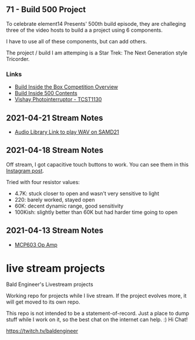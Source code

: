 ## 71 - Build 500 Project

To celebrate element14 Presents' 500th build episode, they are challeging three of the video hosts to build a a project using 6 components.

I have to use all of these components, but can add others.

The project / build I am attemping is a Star Trek: The Next Generation style Tricorder. 


### Links 
* [Build Inside the Box Competition Overview](https://www.element14.com/community/docs/DOC-96290/l/build-inside-the-box-500?ICID=baldengineer)
* [Build Inside 500 Contents](https://www.element14.com/community/docs/DOC-96361/l/build-inside-the-box-whats-in-the-box-member-challenge?ICID=baldengineer)
* [Vishay Photointerruptor - TCST1130](https://www.vishay.com/docs/83764/tcst1103.pdf) 

## 2021-04-21 Stream Notes
* [Audio Library Link to play WAV on SAMD21](https://github.com/BriscoeTech/SamdAudio)

## 2021-04-18 Stream Notes
Off stream, I got capacitive touch buttons to work. You can see them in this [Instagram post](https://www.instagram.com/p/CNtmSBfjlO5/?utm_source=ig_web_copy_link).

Tried with four resistor values:
* 4.7K: stuck closer to open and wasn't very sensitive to light
* 220: barely worked, stayed open
* 60K: decent dynamic range, good sensitivity
* 100Kish: slightly better than 60K but had harder time going to open

## 2021-04-13 Stream Notes
* [MCP603 Op Amp](https://www.microchip.com/wwwproducts/en/MCP603)

# live stream projects
 Bald Engineer's Livestream projects

Working repo for projects while I live stream. If the project evolves more, it will get moved to its own repo.

This repo is not intended to be a statement-of-record. Just a place to dump stuff while I work on it, so the best chat on the internet can help. :) Hi Chat!

https://twitch.tv/baldengineer